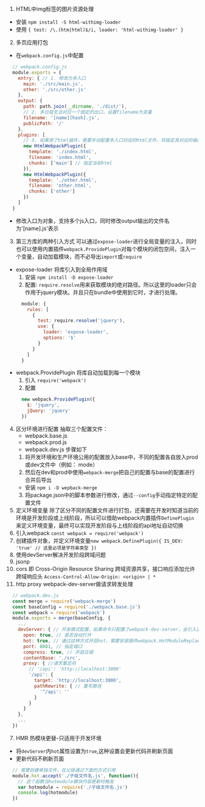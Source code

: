 1. HTML中img标签的图片资源处理
  - 安装 `npm install -S html-withimg-loader`
  - 使用 `{
      test: /\.(htm|html)$/i,
      loader: 'html-withimg-loader'
    }`
2. 多页应用打包
  - 在`webpack.config.js`中配置
  ```js
    // webpack.config.js
    module.exports = {
      entry: { // 1. 修改为多入口
        main: './src/main.js',
        other: './src/other.js'
      },
      output: {
        path: path.join(__dirname, './dist/'),
        // 2. 多日寇无法对应一个固定的出口，设置filename为变量
        filename: '[name][hash].js',
        publicPath: '/'
      },
      plugins: [
        // 3. 如果用了html插件，需要手动配置多入口对应的html文件，将指定其对应的输出文件
        new HtmlWebpackPlugin({
          template: './index.html',
          filename: 'index.html',
          chunks: ['main'] // 指定当前html
        }),
        new HtmlWebpackPlugin({
          template: './other.html',
          filename: 'other.html',
          chunks: ['other']
        })
      ]
    }
  ```
  - 修改入口为对象，支持多个js入口，同时修改output输出的文件名为'[name].js'表示
3. 第三方库的两种引入方式
  可以通过`expose-loader`进行全局变量的注入，同时也可以使用内置插件`webpack.ProvidePlugin`对每个模块的闭包空间，注入一个变量，自动加载模块，而不必导出`import`或`require`
  - expose-loader 将库引入到全局作用域
    1. 安装 `npm install -D expose-loader`
    2. 配置: `require.resolve`用来获取模块的绝对路径。所以这里的loader只会作用于jquery模块。并且只在bundle中使用到它时，才进行处理。
    ```js
      module: {
        rules: [
          {
            test: require.resolve('jquery'),
            use: {
              loader: 'expose-loader',
              options: '$'
            }
          }
        ]
      }
    ```
  - webpack.ProvidePlugin 将库自动加载到每一个模块
    1. 引入 `require('webpack')`
    2. 配置
    ```js
      new webpack.ProvidePlugin({
        $: 'jquery',
        jQuery: 'jquery'
      })
    ```
4. 区分环境进行配置
  抽取三个配置文件：
    - webpack.base.js
    - webpack.prod.js
    - webpack.dev.js
  步骤如下
    1. 将开发环境和生产环境公用的配置放入base中，不同的配置各自放入prod或dev文件中（例如： mode）
    2. 然后在dev和prod中使用`webpack-merge`把自己的配置与base的配置进行合并后导出
      - 安装 `npm i -D wepback-merge`
    3. 将package.json中的脚本参数进行修改，通过`--config`手动指定特定的配置文件
5. 定义环境变量
  除了区分不同的配置文件进行打包，还需要在开发时知道当前的环境是开发阶段或上线阶段，所以可以借助webpack内置插件`DefinePlugin`来定义环境变量，最终可以实现开发阶段与上线阶段的api地址自动切换
  1. 引入webpack `const webpack = require('webpack')`
  2. 创建插件对象，并定义环境变量`new webpack.DefinePlugin({
      IS_DEV: 'true' // 这里必须是字符串类型
    })`
6. 使用devServer解决开发阶段跨域问题
  1. jsonp
  2. cors 即 Cross-Origin Resource Sharing 跨域资源共享，接口响应添加允许跨域响应头 `Access-Control-Allow-Origin: <origin> | *`
  3. http proxy webpack-dev-server做请求转发处理
  ```js
    // webpack.dev.js
    const merge = require('webpack-merge')
    const baseConfig = require('./webpack.base.js')
    const webpack = require('webpack')
    module.exports = merge(baseConfig, {
      ...
      devServer: { // 开发模式配置，如果命令只配置了webpack-dev-server，会引入这里的内容
        open: true, // 是否自动打开
        hot: true, // 通过这种方式开启hot，需要安装插件webpack.HotModuleReplacementPlugin
        port: 8081, // 指定端口
        compress: true, // 开启压缩
        contentBase: './src',
        proxy: { //请求重定向
          // '/api': 'http://localhost:3000'
          '/api': {
            target: 'http://localhost:3000',
            pathRewrite: { // 重写路径
              '^/api': ''
            }
          }
        }
      },
      ...
    })
  ```
7. HMR 热模块更替-只适用于开发环境
  - 将`devServer`内`hot`属性设置为`true`,这种设置会更新代码并刷新页面
  - 更新代码不刷新页面
  ```js
    // 需要创建单独文件，在父级通过下面的方式引用
    module.hot.accept('./子级文件名.js', function(){
      // 这个函数当hotmodule模块内容更新时触发
      var hotmodule = require('./子级文件名.js')
      console.log(hotmodule)
    })
  ```
